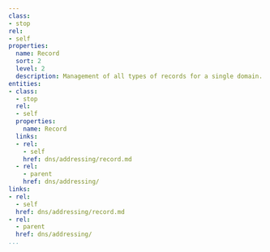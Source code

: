 ```yaml
---
class:
- stop
rel:
- self
properties:
  name: Record
  sort: 2
  level: 2
  description: Management of all types of records for a single domain.
entities:
- class:
  - stop
  rel:
  - self
  properties:
    name: Record
  links:
  - rel:
    - self
    href: dns/addressing/record.md
  - rel:
    - parent
    href: dns/addressing/
links:
- rel:
  - self
  href: dns/addressing/record.md
- rel:
  - parent
  href: dns/addressing/
...
```

